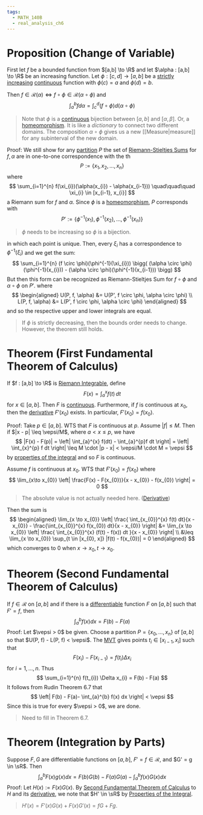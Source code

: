 ```yaml
---
tags:
  - MATH_140B
  - real_analysis_ch6
---
```

# Proposition (Change of Variable)
First let $f$ be a bounded function from $[a,b] \to \R$ and let $\alpha : [a,b] \to \R$ be an increasing function. Let $\phi : [c, d] \to [a,b]$ be a [strictly increasing](../ch3-sequences-series/Monotonic.md) [continuous](../ch4-continuity/Continuity.md) function with $\phi(c)= a$ and $\phi(d) = b$. 

Then $f \in \mathscr{R}(\alpha) \iff f \circ \phi \in \mathscr{R}(\alpha \circ \phi)$ and 
$$
\int_{a}^{b} f d \alpha = \int_{c}^{d} (f \circ \phi) d (\alpha \circ \phi)
$$
> Note that $\phi$ is a [continuous](../ch4-continuity/Continuity.md) bijection between $[a,b]$ and $[\alpha, \beta]$. Or, a [homeomorphism](../ch4-continuity/Homeomorphisms.md). It is like a *dictionary* to connect two different domains.  The composition $\alpha \circ \phi$ gives us a new [[Measure|measure]] for any subinterval of the new domain.

Proof: 
We still show for any [partition](Riemann-Stieltjes%20Integral.md#definition-riemann-integrals) $P$ the set of [Riemann-Stieltjes Sums](Riemann-Stieltjes%20Integral.md) for $f,\alpha$ are in one-to-one correspondence with the th
$$
P := \{ x_{1}, x_{2}, \ldots, x_{n}  \}
$$
where 
$$
\sum_{i=1}^{n} f(\xi_{i})(\alpha(x_{i}) - \alpha(x_{i-1}))
\quad\quad\quad \xi_{i} \in [x_{i-1}, x_{i}]
$$
a Riemann sum for $f$ and $\alpha$. Since $\phi$ is a [homeomorphism](../ch4-continuity/Homeomorphisms.md), $P$ corresponds with 
$$
P' := \{ \phi^{-1}(x_{1}), \phi^{-1}(x_{2}), \ldots, \phi^{-1}(x_{n}) \}
$$
> $\phi$ needs to be increasing so $\phi$ is a bijection. 

in which each point is unique. Then, every $\xi_{i}$ has a correspondence to $\phi^{-1}(\xi_{i})$ and we get the sum:
$$
\sum_{i=1}^{n} (f \circ \phi)(\phi^{-1}(\xi_{i}))
\bigg( (\alpha \circ \phi)(\phi^{-1}(x_{i})) - (\alpha \circ \phi)(\phi^{-1}(x_{i-1})) \bigg)
$$
But then this form can be recognized as Riemann-Stieltjes Sum for $f \circ \phi$ and $\alpha \circ \phi$ on $P'$. where 
$$
\begin{aligned}
U(P, f, \alpha) &= U(P', f \circ \phi, \alpha \circ \phi) \\
L(P, f, \alpha) &= L(P', f \circ \phi, \alpha \circ \phi)
\end{aligned}
$$
and so the respective upper and lower integrals are equal.
> If $\phi$ is strictly decreasing, then the bounds order needs to change. However, the theorem still holds. 

# Theorem (First Fundamental Theorem of Calculus)
If $f : [a,b] \to \R$ is [Riemann Integrable](Riemann-Stieltjes%20Integral.md), define
$$
F(x) = \int_{a}^{x} f(t) \,dt 
$$
for $x \in [a,b]$. Then $F$ is [continuous](../ch4-continuity/Continuity.md). Furthermore, if $f$ is continuous at $x_{0}$, then the [derivative](../ch5-differentiation/Derivative.md) $F'(x_{0})$ exists. In particular, $F'(x_{0}) = f(x_{0})$. 

Proof:
Take $p \in [a, b]$. WTS that $F$ is continuous at $p$. Assume $|f| \leq M$. Then if $|x - p| \leq \vepsi/M$, where $a < x \leq p$, we have 
$$
|F(x) - F(p)|
= \left| \int_{a}^{x} f(dt) - \int_{a}^{p}f dt \right|
= \left| \int_{x}^{p} f dt \right|
\leq M \cdot |p - x|
< \vepsi/M \cdot M = \vepsi
$$
by [properties of the integral](Riemann-Stieltjes%20Integral.md#properties-of-the-integral) and so $F$ is continuous. 

Assume $f$ is continuous at $x_{0}$. WTS that $F'(x_{0}) = f(x_{0})$ where 
$$
\lim_{x\to x_{0}} \left| \frac{F(x) - F(x_{0})}{x - x_{0}} - f(x_{0}) \right| = 0 
$$
> The absolute value is not actually needed here. ([Derivative](../ch5-differentiation/Derivative.md)) 

Then the sum is 
$$
\begin{aligned}
\lim_{x \to x_{0}}
\left|
	\frac{ \int_{x_{0}}^{x} f(t) dt}{x - x_{0}} - \frac{\int_{x_{0}}^{x} f(x_{0}) dt}{x - x_{0}} 
\right|
&=
\lim_{x \to x_{0}} 
\left| 
	\frac{ \int_{x_{0}}^{x} (f(t) - f(x)) dt }{x - x_{0}}
\right| \\ 
&\leq 
\lim_{x \to x_{0}} \sup_{t \in [x_{0}, x]} |f(t) - f(x_{0})|
= 0
\end{aligned}
$$
which converges to $0$ when $x \to x_{0}, t \to x_{0}$. 

# Theorem (Second Fundamental Theorem of Calculus)
If $f \in \mathscr{R}$ on $[a,b]$ and if there is a [differentiable](../ch5-differentiation/Derivative.md) function $F$ on $[a,b]$ such that $F' = f$, then 
$$
\int_{a}^{b} f(x) dx = F(b) - F(a)
$$
Proof:
Let $\vepsi > 0$ be given. Choose a partition $P = \{x_{0}, \ldots, x_{n}\}$ of $[a,b]$ so that $U(P, f) - L(P, f) < \vepsi$. The [MVT](../ch5-differentiation/Derivative.md#theorem-cauchy-mean-value-theorem) gives points $t_{i} \in [x_{i-1}, x_{i}]$ such that 
$$
F(x_{i}) - F(x_{i-1}) = f(t_{i}) \Delta x_{i}
$$
for $i = 1, \ldots, n$. Thus 
$$
\sum_{i=1}^{n} f(t_{i}) \Delta x_{i} = F(b) - F(a)
$$
It follows from Rudin Theorem 6.7 that 
$$
\left| F(b) - F(a)- \int_{a}^{b} f(x) dx \right| < \vepsi 
$$
Since this is true for every $\vepsi > 0$, we are done.
> Need to fill in Theorem 6.7.

# Theorem (Integration by Parts)
Suppose $F,G$ are differentiable functions on $[a,b]$, $F' = f \in \mathscr{R}$, and $G' = g \in \sR$. Then 
$$
\int_{a}^{b} F(x) g(x) dx = F(b)G(b) - F(a)G(a) - \int_{a}^{b}f(x)G(x) dx
$$
Proof:
Let $H(x):= F(x)G(x)$. By [Second Fundamental Theorem of Calculus](#theorem-second-fundamental-theorem-of-calculus) to $H$ and its [derivative](../ch5-differentiation/Derivative.md), we note that $H' \in \sR$ by [Properties of the Integral](Riemann-Stieltjes%20Integral.md#properties-of-the-integral).
> $H'(x) = F'(x)G(x) + F(x)G'(x) = fG + Fg$. 

